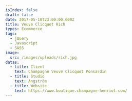 ```yaml
---
isIndex: false
draft: false
date: 2017-05-10T23:00:00.000Z
title: Veuve Clicquot Rich
types: Ecommerce
tags:
  - jQuery
  - Javascript
  - SASS
image:
  src: /images/uploads/rich.jpg
datas:
  - title: Client
    text: Champagne Veuve Clicquot Ponsardin
  - title: Studio
    text: Angström
  - title: Website
    text: https://www.boutique.champagne-henriot.com/
---
```

